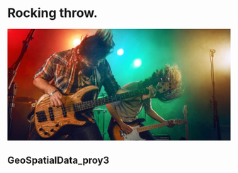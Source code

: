 # Rocking throw.
![portada](https://github.com/imalanz/GeoSpatialData_proy3/blob/main/images/1.jpg?raw=true) 


## GeoSpatialData_proy3
